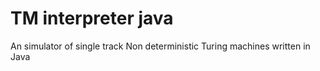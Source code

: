 # TM interpreter java
An simulator of single track Non deterministic Turing machines written in Java
